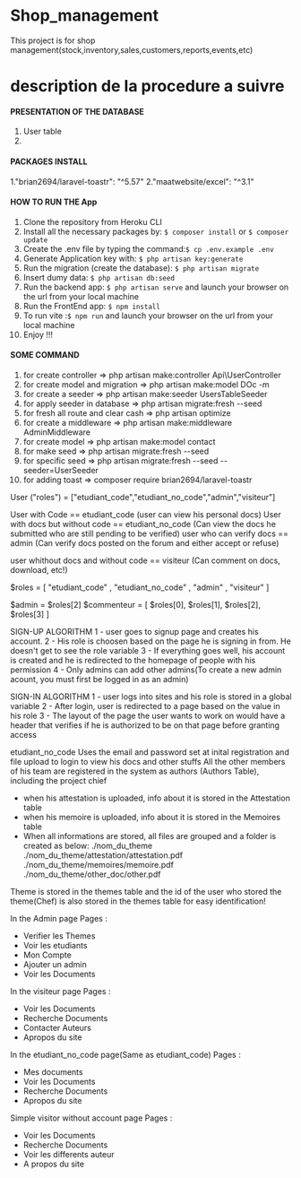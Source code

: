 # Shop_management
 This project is for shop management(stock,inventory,sales,customers,reports,events,etc)
 
# description de la procedure a suivre
#### PRESENTATION OF THE DATABASE
1. User table
2. 

#### PACKAGES INSTALL
1."brian2694/laravel-toastr": "^5.57"
2."maatwebsite/excel": "^3.1"

#### HOW TO RUN THE App
1. Clone the repository from Heroku CLI
2. Install all the necessary packages by: `$ composer install` or `$ composer update `
3. Create the .env file by typing the command:`$ cp .env.example .env`
4. Generate Application key with: `$ php artisan key:generate`
5. Run the migration (create the database): `$ php artisan migrate`
6. Insert dumy data: `$ php artisan db:seed`
7. Run the backend  app: `$ php artisan serve` and launch your browser on the url from your local machine
8. Run the FrontEnd  app: `$ npm install` 
8. To run vite :`$ npm run`  and launch your browser on the url from your local machine
9. Enjoy !!!


#### SOME COMMAND
1. for create controller => php artisan make:controller Api\UserController
2. for create model and migration => php artisan make:model DOc -m
3. for create a seeder => php artisan make:seeder UsersTableSeeder
4. for apply seeder in database => php artisan migrate:fresh --seed
5. for fresh all route and clear cash => php artisan optimize
6. for create a middleware => php artisan make:middleware AdminMiddleware
7. for create model => php artisan make:model contact
8. for make seed => php artisan migrate:fresh --seed
9. for specific seed => php artisan migrate:fresh --seed --seeder=UserSeeder
10. for adding toast => composer require brian2694/laravel-toastr


     
User ("roles") = ["etudiant_code","etudiant_no_code","admin","visiteur"]

User with Code == etudiant_code (user can view his personal docs)
User with docs but without code == etudiant_no_code (Can view the docs he submitted who are still pending to be verified)
user who can verify docs == admin (Can verify docs posted on the forum and either accept or refuse)

user whithout docs and without code == visiteur (Can comment on docs, download, etc!)

$roles = [ "etudiant_code" , "etudiant_no_code" , "admin" , "visiteur" ]

$admin = $roles[2]
$commenteur = [ $roles[0], $roles[1], $roles[2], $roles[3] ]

SIGN-UP ALGORITHM
1 - user goes to signup page and creates his account.
2 - His role is choosen based on the page he is signing in from. He doesn't get to see the role variable
3 - If everything goes well, his account is created and he is redirected to the homepage of people with his permission
4 - Only admins can add other admins(To create a new admin acount, you must first be logged in as an admin)

SIGN-IN ALGORITHM
1 - user logs into sites and his role is stored in a global variable
2 - After login, user is redirected to a page based on the value in his role
3 - The layout of the page the user wants to work on would have a header that verifies if he is authorized to be on that page before granting access


etudiant_no_code
Uses the email and password set at inital registration and file upload to login to view his docs and other stuffs
All the other members of his team are registered in the system as authors (Authors Table), including the project chief
- when his attestation is uploaded, info about it is stored in the Attestation table
- when his memoire is uploaded, info about it is stored in the Memoires table
- When all informations are stored, all files are grouped and a folder is created as below:
 ./nom_du_theme
./nom_du_theme/attestation/attestation.pdf
./nom_du_theme/memoires/memoire.pdf
./nom_du_theme/other_doc/other.pdf

Theme is stored in the themes table and the id of the user who stored the theme(Chef) is also stored in the themes table for easy identification!

In the Admin page
Pages :
- Verifier les Themes
- Voir les etudiants
- Mon Compte
- Ajouter un admin
- Voir les Documents

In the visiteur page
Pages :
- Voir les Documents
- Recherche Documents
- Contacter Auteurs
- Apropos du site

In the etudiant_no_code page(Same as etudiant_code)
Pages :
- Mes documents
- Voir les Documents
- Recherche Documents
- Apropos du site

Simple visitor without account page
Pages :
- Voir les Documents
- Recherche Documents
- Voir les differents auteur
- A propos du site
